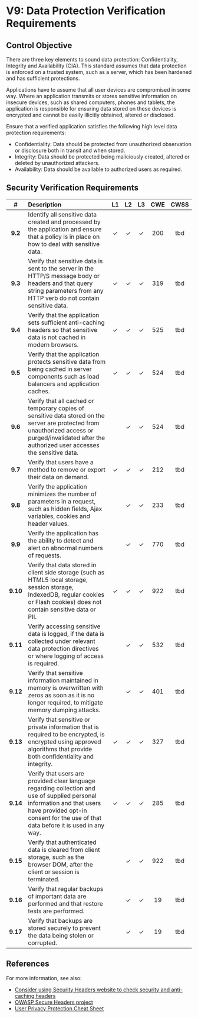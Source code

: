 # V9: Data Protection Verification Requirements

## Control Objective

There are three key elements to sound data protection: Confidentiality, Integrity and Availability (CIA). This standard assumes that data protection is enforced on a trusted system, such as a server, which has been hardened and has sufficient protections.

Applications have to assume that all user devices are compromised in some way. Where an application transmits or stores sensitive information on insecure devices, such as shared computers, phones and tablets, the application is responsible for ensuring data stored on these devices is encrypted and cannot be easily illicitly obtained, altered or disclosed.

Ensure that a verified application satisfies the following high level data protection requirements:

* Confidentiality: Data should be protected from unauthorized observation or disclosure both in transit and when stored.
* Integrity: Data should be protected being maliciously created, altered or deleted by unauthorized attackers.
* Availability: Data should be available to authorized users as required.

## Security Verification Requirements

| # | Description | L1 | L2 | L3 | CWE | CWSS |
| :---: | :--- | :---: | :---:| :---: | :---: | :---: |
| **9.2** | Identify all sensitive data created and processed by the application and ensure that a policy is in place on how to deal with sensitive data. | ✓ | ✓ | ✓ | 200 | tbd | 
| **9.3** | Verify that sensitive data is sent to the server in the HTTP/S message body or headers and that query string parameters from any HTTP verb do not contain sensitive data. | ✓ | ✓ | ✓ | 319 | tbd | 
| **9.4** | Verify that the application sets sufficient anti-caching headers so that sensitive data is not cached in modern browsers. | ✓ | ✓ | ✓ | 525 | tbd | 
| **9.5** | Verify that the application protects sensitive data from being cached in server components such as load balancers and application caches. | ✓ | ✓ | ✓ | 524 | tbd | 
| **9.6** | Verify that all cached or temporary copies of sensitive data stored on the server are protected from unauthorized access or purged/invalidated after the authorized user accesses the sensitive data. |  | ✓ | ✓ | 524 | tbd | 
| **9.7** | Verify that users have a method to remove or export their data on demand. | ✓ | ✓ | ✓ | 212 | tbd | 
| **9.8** | Verify the application minimizes the number of parameters in a request, such as hidden fields, Ajax variables, cookies and header values. |  | ✓ | ✓ | 233 | tbd | 
| **9.9** | Verify the application has the ability to detect and alert on abnormal numbers of requests. |  | ✓ | ✓ | 770 | tbd | 
| **9.10** | Verify that data stored in client side storage (such as HTML5 local storage, session storage, IndexedDB, regular cookies or Flash cookies) does not contain sensitive data or PII. | ✓ | ✓ | ✓ | 922 | tbd |
| **9.11** | Verify accessing sensitive data is logged, if the data is collected under relevant data protection directives or where logging of access is required. |  | ✓ | ✓ | 532 | tbd | 
| **9.12** | Verify that sensitive information maintained in memory is overwritten with zeros as soon as it is no longer required, to mitigate memory dumping attacks. |  | ✓ | ✓ | 401 | tbd |
| **9.13** | Verify that sensitive or private information that is required to be encrypted, is encrypted using approved algorithms that provide both confidentiality and integrity. | ✓ | ✓ | ✓ | 327 | tbd |
| **9.14** | Verify that users are provided clear language regarding collection and use of supplied personal information and that users have provided opt-in consent for the use of that data before it is used in any way. | ✓ | ✓ | ✓ | 285 | tbd | 
| **9.15** | Verify that authenticated data is cleared from client storage, such as the browser DOM, after the client or session is terminated. |  | ✓ | ✓ | 922 | tbd | 
| **9.16** | Verify that regular backups of important data are performed and that restore tests are performed. || ✓ | ✓ | 19 | tbd | 
| **9.17** | Verify that backups are stored securely to prevent the data being stolen or corrupted. || ✓ | ✓ | 19 | tbd | 

## References

For more information, see also:

* [Consider using Security Headers website to check security and anti-caching headers](https://securityheaders.io)
* [OWASP Secure Headers project](https://www.owasp.org/index.php/OWASP_Secure_Headers_Project)
* [User Privacy Protection Cheat Sheet](https://www.owasp.org/index.php/User_Privacy_Protection_Cheat_Sheet)
